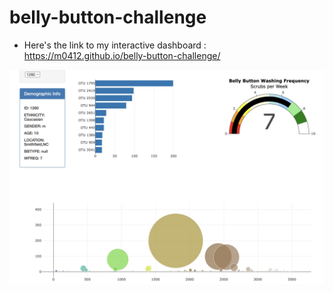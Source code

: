 # belly-button-challenge
- Here's the link to my interactive dashboard : https://m0412.github.io/belly-button-challenge/

![Alt text](images/screen.png)
